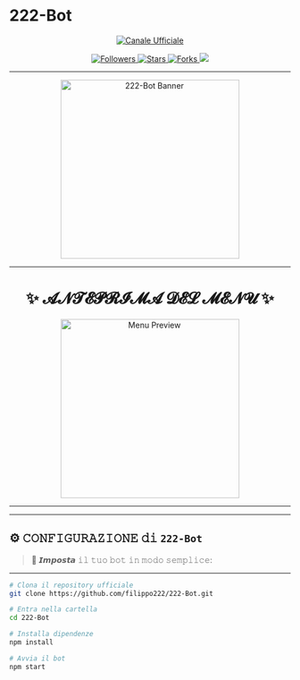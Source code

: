 # 222-Bot
<p align="center">
  <a href="https://whatsapp.com/channel/0029Va8SHGnId7nJi8Zdnz3x">
    <img title="Canale Ufficiale" src="https://img.shields.io/badge/Canale%20Ufficiale-black?style=for-the-badge&logo=whatsApp" />
  </a>
</p>

<p align="center">
  <a href="https://github.com/filippo222/followers">
    <img title="Followers" src="https://img.shields.io/github/followers/filippo222?color=red&style=flat-square" />
  </a>
  <a href="https://github.com/filippo222/222-Bot/stargazers">
    <img title="Stars" src="https://img.shields.io/github/stars/filippo222/222-Bot?color=blue&style=flat-square" />
  </a>
  <a href="https://github.com/filippo222/network/members">
    <img title="Forks" src="https://img.shields.io/github/forks/filippo222/222-Bot?color=red&style=flat-square" />
  </a>
  <a href="https://komarev.com/ghpvc/?username=filippo222&color=blue&style=flat-square&label=Profile+Visual">
    <img src="https://komarev.com/ghpvc/?username=filippo222&color=blue&style=flat-square&label=Profile+Visual" />
  </a>
</p>

---

<p align="center">
  <img src="https://telegra.ph/file/c31a290ce6bb4e5ce63cd.png" width="320" alt="222-Bot Banner" />
</p>

---

<div align="center">

# ✨ 𝓐𝓝𝓣𝓔𝓟𝓡𝓘𝓜𝓐 𝓓𝓔𝓛 𝓜𝓔𝓝𝓤 ✨

<p>
  <img src="https://telegra.ph/file/53876cbad328d8cf55bac.png" width="320" alt="Menu Preview" />
</p>

---

</div>

---

## ⚙️ 𝙲𝙾𝙽𝙵𝙸𝙶𝚄𝚁𝙰𝚉𝙸𝙾𝙽𝙴 𝚍𝚒 <code>222-Bot</code>

> 🔮 𝙄𝙢𝙥𝙤𝙨𝙩𝙖 𝚒𝚕 𝚝𝚞𝚘 𝚋𝚘𝚝 𝚒𝚗 𝚖𝚘𝚍𝚘 𝚜𝚎𝚖𝚙𝚕𝚒𝚌𝚎:

---

```bash
# Clona il repository ufficiale
git clone https://github.com/filippo222/222-Bot.git

# Entra nella cartella
cd 222-Bot

# Installa dipendenze
npm install

# Avvia il bot
npm start